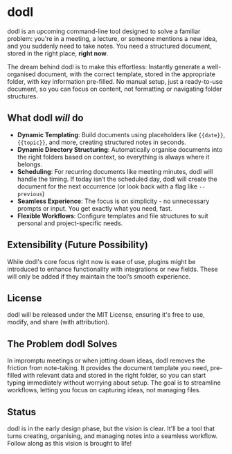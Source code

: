 # dodl

dodl is an upcoming command-line tool designed to solve a familiar problem: you're in a meeting, a lecture, or someone mentions a new idea, and you suddenly need to take notes. You need a structured document, stored in the right place, **right now**.

The dream behind dodl is to make this effortless: Instantly generate a well-organised document, with the correct template, stored in the appropriate folder, with key information pre-filled. No manual setup, just a ready-to-use document, so you can focus on content, not formatting or navigating folder structures.

## What dodl _will_ do

- **Dynamic Templating**: Build documents using placeholders like `{{date}}`, `{{topic}}`, and more, creating structured notes in seconds.
- **Dynamic Directory Structuring**: Automatically organise documents into the right folders based on context, so everything is always where it belongs.
- **Scheduling**: For recurring documents like meeting minutes, dodl will handle the timing. If today isn’t the scheduled day, dodl will create the document for the next occurrence (or look back with a flag like `--previous`)
- **Seamless Experience**: The focus is on simplicity - no unnecessary prompts or input. You get exactly what you need, fast.
- **Flexible Workflows**: Configure templates and file structures to suit personal and project-specific needs.

## Extensibility (Future Possibility)

While dodl's core focus right now is ease of use, plugins might be introduced to enhance functionality with integrations or new fields. These will only be added if they maintain the tool’s smooth experience.

## License

dodl will be released under the MIT License, ensuring it's free to use, modify, and share (with attribution).

## The Problem dodl Solves

In impromptu meetings or when jotting down ideas, dodl removes the friction from note-taking. It provides the document template you need, pre-filled with relevant data and stored in the right folder, so you can start typing immediately without worrying about setup. The goal is to streamline workflows, letting you focus on capturing ideas, not managing files.

## Status

dodl is in the early design phase, but the vision is clear. It'll be a tool that turns creating, organising, and managing notes into a seamless workflow. Follow along as this vision is brought to life!
